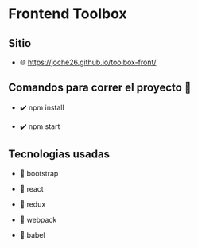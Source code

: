 # Frontend Toolbox

## Sitio
- 🌐 https://joche26.github.io/toolbox-front/

##  Comandos para correr el proyecto 🚀

- ✔️ npm install 

- ✔️ npm start

##  Tecnologias usadas

- 🧰 bootstrap 

- 🧰 react

- 🧰 redux

- 🧰 webpack

- 🧰 babel
